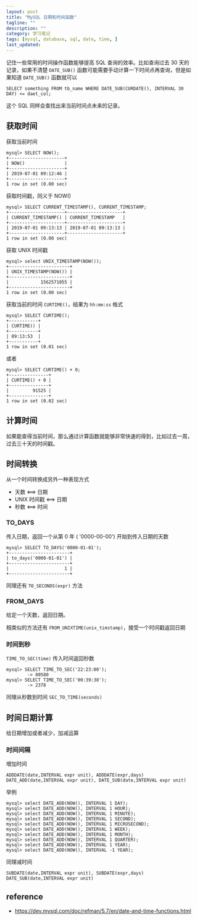 ```yaml
---
layout: post
title: "MySQL 日期和时间函数"
tagline: ""
description: ""
category: 学习笔记
tags: [mysql, database, sql, date, time, ]
last_updated:
---
```


记住一些常用的时间操作函数能够提高 SQL 查询的效率。比如查询过去 30 天的记录，如果不清楚 `DATE_SUB()` 函数可能需要手动计算一下时间点再查询，但是如果知道 `DATE_SUB()` 函数就可以

    SELECT something FROM tb_name WHERE DATE_SUB(CURDATE(), INTERVAL 30 DAY) <= daet_col;

这个 SQL 同样会查找出来当前时间点未来的记录。

## 获取时间

获取当前时间

    mysql> SELECT NOW();
    +---------------------+
    | NOW()               |
    +---------------------+
    | 2019-07-01 09:12:46 |
    +---------------------+
    1 row in set (0.00 sec)

获取时间戳，同义于 NOW()

    mysql> SELECT CURRENT_TIMESTAMP(), CURRENT_TIMESTAMP;
    +---------------------+---------------------+
    | CURRENT_TIMESTAMP() | CURRENT_TIMESTAMP   |
    +---------------------+---------------------+
    | 2019-07-01 09:13:13 | 2019-07-01 09:13:13 |
    +---------------------+---------------------+
    1 row in set (0.00 sec)

获取 UNIX 时间戳

    mysql> select UNIX_TIMESTAMP(NOW());
    +-----------------------+
    | UNIX_TIMESTAMP(NOW()) |
    +-----------------------+
    |            1562571055 |
    +-----------------------+
    1 row in set (0.00 sec)

获取当前的时间 `CURTIME()`，结果为 `hh:mm:ss` 格式

    mysql> SELECT CURTIME();
    +-----------+
    | CURTIME() |
    +-----------+
    | 09:13:53  |
    +-----------+
    1 row in set (0.01 sec)

或者

    mysql> SELECT CURTIME() + 0;
    +---------------+
    | CURTIME() + 0 |
    +---------------+
    |         91525 |
    +---------------+
    1 row in set (0.02 sec)

## 计算时间
如果能查得当前时间，那么通过计算函数就能够非常快速的得到，比如过去一周，过去三十天的时间戳。


## 时间转换
从一个时间转换成另外一种表现方式

- 天数 <==> 日期
- UNIX 时间戳 <==> 日期
- 秒数 <==> 时间

### TO_DAYS
传入日期，返回一个从第 0 年 ( '0000-00-00') 开始到传入日期的天数

    mysql> SELECT TO_DAYS('0000-01-01');
    +-----------------------+
    | to_days('0000-01-01') |
    +-----------------------+
    |                     1 |
    +-----------------------+

同理还有 `TO_SECONDS(expr)` 方法

### FROM_DAYS
给定一个天数，返回日期。

相类似的方法还有 `FROM_UNIXTIME(unix_timstamp)`，接受一个时间戳返回日期

### 时间到秒
`TIME_TO_SEC(time)` 传入时间返回秒数

    mysql> SELECT TIME_TO_SEC('22:23:00');
            -> 80580
    mysql> SELECT TIME_TO_SEC('00:39:38');
            -> 2378

同理从秒数到时间 `SEC_TO_TIME(seconds)`

## 时间日期计算
给日期增加或者减少，加减运算

### 时间间隔
增加时间

    ADDDATE(date,INTERVAL expr unit), ADDDATE(expr,days)
    DATE_ADD(date,INTERVAL expr unit), DATE_SUB(date,INTERVAL expr unit)

举例

    mysql> select DATE_ADD(NOW(), INTERVAL 1 DAY);
    mysql> select DATE_ADD(NOW(), INTERVAL 1 HOUR);
    mysql> select DATE_ADD(NOW(), INTERVAL 1 MINUTE);
    mysql> select DATE_ADD(NOW(), INTERVAL 1 SECOND);
    mysql> select DATE_ADD(NOW(), INTERVAL 1 MICROSECOND);
    mysql> select DATE_ADD(NOW(), INTERVAL 1 WEEK);
    mysql> select DATE_ADD(NOW(), INTERVAL 1 MONTH);
    mysql> select DATE_ADD(NOW(), INTERVAL 1 QUARTER);
    mysql> select DATE_ADD(NOW(), INTERVAL 1 YEAR);
    mysql> select DATE_ADD(NOW(), INTERVAL -1 YEAR);

同理减时间

    SUBDATE(date,INTERVAL expr unit), SUBDATE(expr,days)
    DATE_SUB(date,INTERVAL expr unit)

## reference

- <https://dev.mysql.com/doc/refman/5.7/en/date-and-time-functions.html>
